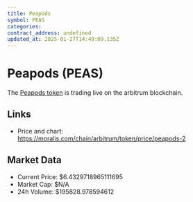 ```yaml
---
title: Peapods
symbol: PEAS
categories: 
contract_address: undefined
updated_at: 2025-01-27T14:49:09.135Z
---
```


# Peapods (PEAS)
The [Peapods token](https://moralis.com/chain/arbitrum/token/price/peapods-2) is trading live on the arbitrum blockchain.

## Links
- Price and chart: https://moralis.com/chain/arbitrum/token/price/peapods-2

## Market Data
- Current Price: $6.4329718965111695
- Market Cap: $N/A
- 24h Volume: $195828.978594612
